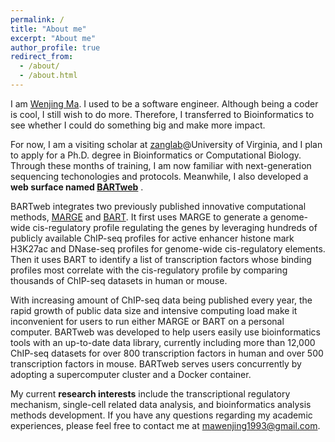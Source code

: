 ```yaml
---
permalink: /
title: "About me"
excerpt: "About me"
author_profile: true
redirect_from: 
  - /about/
  - /about.html
---
```


I am [Wenjing Ma](https://marvinquiet.github.io/cv/). I used to be a software engineer. Although being a coder is cool, I still wish to do more. Therefore, I transferred to Bioinformatics to see whether I could do something big and make more impact.

For now, I am a visiting scholar at [zanglab](http://faculty.virginia.edu/zanglab/)@University of Virginia, and I plan to apply for a Ph.D. degree in Bioinformatics or Computational Biology. Through these months of training, I am now familiar with next-generation sequencing techonologies and protocols. Meanwhile, I also developed a **web surface named [BARTweb](http://bartweb.org/)** .

BARTweb integrates two previously published innovative computational methods, [MARGE](http://cistrome.org/MARGE/index.html) and [BART](http://faculty.virginia.edu/zanglab/bart/). It first uses MARGE to generate a genome-wide cis-regulatory profile regulating the genes by leveraging hundreds of publicly available ChIP-seq profiles for active enhancer histone mark H3K27ac and DNase-seq profiles for genome-wide cis-regulatory elements. Then it uses BART to identify a list of transcription factors whose binding profiles most correlate with the cis-regulatory profile by comparing thousands of ChIP-seq datasets in human or mouse.

With increasing amount of ChIP-seq data being published every year, the rapid growth of public data size and intensive computing load make it inconvenient for users to run either MARGE or BART on a personal computer. BARTweb was developed to help users easily use bioinformatics tools with an up-to-date data library, currently including more than 12,000 ChIP-seq datasets for over 800 transcription factors in human and over 500 transcription factors in mouse. BARTweb serves users concurrently by adopting a supercomputer cluster and a Docker container.

My current **research interests** include the transcriptional regulatory mechanism, single-cell related data analysis, and bioinformatics analysis methods development. If you have any questions regarding my academic experiences, please feel free to contact me at <mawenjing1993@gmail.com>.